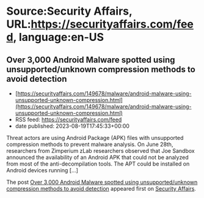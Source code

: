 # Source:Security Affairs, URL:https://securityaffairs.com/feed, language:en-US

## Over 3,000 Android Malware spotted using unsupported/unknown compression methods to avoid detection
 - [https://securityaffairs.com/149678/malware/android-malware-using-unsupported-unknown-compression.html](https://securityaffairs.com/149678/malware/android-malware-using-unsupported-unknown-compression.html)
 - RSS feed: https://securityaffairs.com/feed
 - date published: 2023-08-19T17:45:33+00:00

<p>Threat actors are using Android Package (APK) files with unsupported compression methods to prevent malware analysis. On June 28th, researchers from Zimperium zLab researchers observed that Joe Sandbox announced the availability of an Android APK that could not be analyzed from most of the anti-decompilation tools. The APT could be installed on Android devices running [&#8230;]</p>
<p>The post <a href="https://securityaffairs.com/149678/malware/android-malware-using-unsupported-unknown-compression.html" rel="nofollow">Over 3,000 Android Malware spotted using unsupported/unknown compression methods to avoid detection</a> appeared first on <a href="https://securityaffairs.com" rel="nofollow">Security Affairs</a>.</p>

